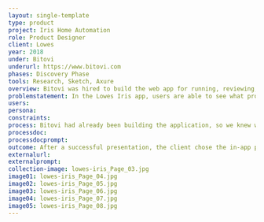```yaml
---
layout: single-template
type: product
project: Iris Home Automation
role: Product Designer
client: Lowes
year: 2018
under: Bitovi
underurl: https://www.bitovi.com
phases: Discovery Phase
tools: Research, Sketch, Axure
overview: Bitovi was hired to build the web app for running, reviewing, and setting up rules for Lowes Iris home automation products. During our engagement we noticed that there was no direct way for users to purchase products through the webapp. Instead, users would have to navigate away from the Iris app to Lowes.com to find and purchase additional home automation products.
problemstatement: In the Lowes Iris app, users are able to see what products they need to be able to do a certain task. For example, a user could see that with the right product they could set up rules for watering their lawn. However, to purchase the product the user had to navigate away from the Iris app to Lowes.com to find and purchase the product want. <br><br> The Bitovi team identified this as a place to connect users with products.
users:
persona:
constraints:
process: Bitovi had already been building the application, so we knew what the possibilites were in integrating product sales within the product. Working alongside of a Bitovi developer, we created two optional flow solutions that we took to the client for approval.
processdoc:
processdocprompt:
outcome: After a successful presentation, the client chose the in-app purchasing path and we began planning for implimentation.
externalurl:
externalprompt:
collection-image: lowes-iris_Page_03.jpg
image01: lowes-iris_Page_04.jpg
image02: lowes-iris_Page_05.jpg
image03: lowes-iris_Page_06.jpg
image04: lowes-iris_Page_07.jpg
image05: lowes-iris_Page_08.jpg
---
```

